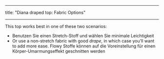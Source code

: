 - - -
title: "Diana draped top: Fabric Options"
- - -

This top works best in one of these two scenarios:

- Benutzen Sie einen Stretch-Stoff und wählen Sie minimale Leichtigkeit
- Or use a non-stretch fabric with good _drape_, in which case you'll want to add more ease. Flowy Stoffe können auf die Voreinstellung für einen Körper-Umarmungseffekt geschnitten werden

